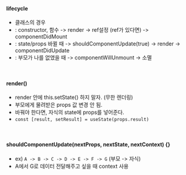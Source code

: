 #### lifecycle
- 클래스의 경우
- : constructor, 함수 -> render -> ref설정 (ref가 있다면) -> componentDidMount
- : state/props 바뀔 때 -> shouldComponentUpdate(true) -> render -> componentDidUpdate
- : 부모가 나를 없앴을 때 -> componentWillUnmount -> 소멸
<br>

#### render()
- render 안에 this.setState() 하지 말자. (무한 렌더링)
- 부모에게 물려받은 props 값 변경 안 됨.
- 바꿔야 한다면, 자식의 state에 props를 넣어준다.
- `const [result, setResult] = useState(props.result)`
<br>

#### shouldComponentUpdate(nextProps, nextState, nextContext) {}
- ex) `A -> B -> C -> D -> E -> F -> G` (부모 -> 자식)
- A에서 G로 데이터 전달해주고 싶을 때 context 사용